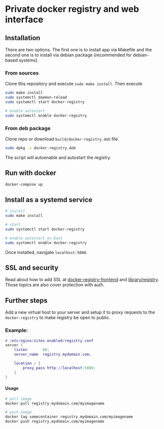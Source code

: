 # Private docker registry and web interface

## Installation
There are two options. The first one is to install app via Makefile
and the second one is to install via debian package (recommended for debian-based systems).

### From sources
Clone this repository and execute `sudo make install`. Then execute
```bash
sudo make install
sudo systemctl daemon-reload
sudo systemctl start docker-registry

# enable autostart
sudo systemctl enable docker-registry
```

### From deb package
Clone repo or download `build/docker-registry.deb` file.
```bash
sudo dpkg -i docker-registry.deb
```
The script will autoenable and autostart the registry.

## Run with docker
```bash
docker-compose up
```

## Install as a systemd service
```bash
# install
sudo make install

# start
sudo systemctl start docker-registry

# enable autostart on boot
sudo systemctl enable docker-registry
```

Once installed, navigate `localhost:5080`.

## SSL and security
Read about how to add SSL at [docker-registry-frontend](https://hub.docker.com/r/konradkleine/docker-registry-frontend/) and [library/registry](https://hub.docker.com/_/registry/).
Those topics are also cover protection with auth.

## Further steps
Add a new virtual host to your server and setup it to proxy requests to the `docker-registry`
to make registry be open to public.

### Example:
```lua
# /etc/nginx/sites-enabled/registry.conf
server {
    listen       80;
    server_name  registry.mydomain.com;

    location / {
        proxy_pass http://localhost:5080;
    }
}
```

#### Usage
```bash
# pull image
docker pull registry.mydomain.com/myimagename

# push image
docker tag somecontainer registry.mydomain.com/myimagename
docker push registry.mydomain.com/myimagename
```
